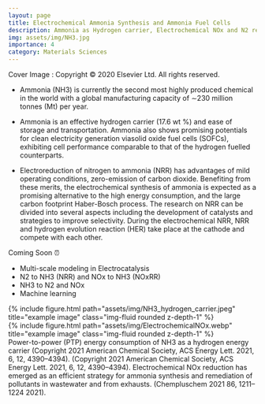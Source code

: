 ```yaml
---
layout: page
title: Electrochemical Ammonia Synthesis and Ammonia Fuel Cells  
description: Ammonia as Hydrogen carrier, Electrochemical NOx and N2 reduction, Electrochemical NH3 decomposition  (@image, Materials Today Physics 2021, 16, 100310)
img: assets/img/NH3.jpg
importance: 4
category: Materials Sciences
---
```



Cover Image : Copyright © 2020 Elsevier Ltd. All rights reserved.

<!--- Materials Today Physics 2021, 16, 100310 © 2020 Elsevier Ltd. All rights reserved.-->

 - Ammonia (NH3) is currently the second most highly produced chemical in the world with a global manufacturing capacity of ∼230
million tonnes (Mt) per year.

-  Ammonia is  an effective hydrogen carrier  (17.6 wt %) and  ease of storage and transportation.  Ammonia also shows promising potentials for clean electricity generation viasolid oxide fuel cells (SOFCs), exhibiting cell performance comparable to that of the hydrogen fuelled counterparts.

- Electroreduction of nitrogen to ammonia  (NRR) has advantages of mild operating conditions, zero-emission of carbon dioxide. Benefiting from these merits, the electrochemical synthesis of ammonia is expected as a promising alternative to the high energy consumption, and the large carbon footprint Haber-Bosch process. The research on  NRR can be divided into several aspects including the development of catalysts and strategies to improve selectivity. During the electrochemical NRR, NRR and hydrogen evolution reaction (HER) take place at the cathode and compete with each other.  





Coming Soon :alarm_clock:
- Multi-scale modeling in  Electrocatalysis
- N2 to NH3 (NRR)  and NOx to NH3 (NOxRR)
- NH3 to N2 and NOx
-  Machine learning

<div class="row">
    <div class="col-sm mt-3 mt-md-0">
        {% include figure.html path="assets/img/NH3_hydrogen_carrier.jpeg" title="example image" class="img-fluid rounded z-depth-1" %}
    </div>
    <div class="col-sm mt-3 mt-md-0">
        {% include figure.html path="assets/img/ElectrochemicalNOx.webp" title="example image" class="img-fluid rounded z-depth-1" %}
    </div>
</div>
<div class="caption">
Power-to-power (PTP) energy consumption of NH3 as a hydrogen energy carrier (Copyright 2021 American Chemical Society, ACS Energy Lett. 2021, 6, 12, 4390–4394). (Copyright 2021 American Chemical Society, ACS Energy Lett. 2021, 6, 12, 4390–4394). Electrochemical NOx reduction has emerged as an efficient strategy for ammonia synthesis and remediation of pollutants in wastewater and from exhausts. (Chempluschem 2021 86, 1211–1224 2021).
